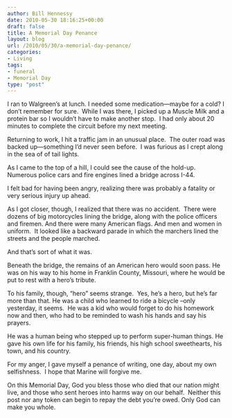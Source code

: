 ```yaml
---
author: Bill Hennessy
date: 2010-05-30 18:16:25+00:00
draft: false
title: A Memorial Day Penance
layout: blog
url: /2010/05/30/a-memorial-day-penance/
categories:
- Living
tags:
- funeral
- Memorial Day
type: "post"
---
```


I ran to Walgreen’s at lunch. I needed some medication—maybe for a cold? I don’t remember for sure.  While I was there, I picked up a Muscle Milk and a protein bar so I wouldn’t have to make another stop.  I had only about 20 minutes to complete the circuit before my next meeting.

Returning to work, I hit a traffic jam in an unusual place.  The outer road was backed up—something I’d never seen before.  I was furious as I crept along in the sea of of tail lights.

As I came to the top of a hill, I could see the cause of the hold-up. Numerous police cars and fire engines lined a bridge across I-44.

I felt bad for having been angry, realizing there was probably a fatality or very serious injury up ahead.

As I got closer, though, I realized that there was no accident.  There were dozens of big motorcycles lining the bridge, along with the police officers and firemen. And there were many American flags. And men and women in uniform.  It looked like a backward parade in which the marchers lined the streets and the people marched.

And that’s sort of what it was.

Beneath the bridge, the remains of an American hero would soon pass. He was on his way to his home in Franklin County, Missouri, where he would be put to rest with a hero’s tribute.

To his family, though, “hero” seems strange.  Yes, he’s a hero, but he’s far more than that. He was a child who learned to ride a bicycle –only yesterday, it seems.  He was a kid who would forget to do his homework now and then, who had to be reminded to wash his hands and say his prayers.

He was a human being who stepped up to perform super-human things. He gave his own life for his family, his friends, his high school sweethearts, his town, and his country.

For my anger, I gave myself a penance of writing, one day, about my own selfishness.  I hope that Marine will forgive me.

On this Memorial Day, God you bless those who died that our nation might live, and those who sent heroes into harms way on our behalf.  Neither this post nor any token can begin to repay the debt you’re owed. Only God can make you whole.
